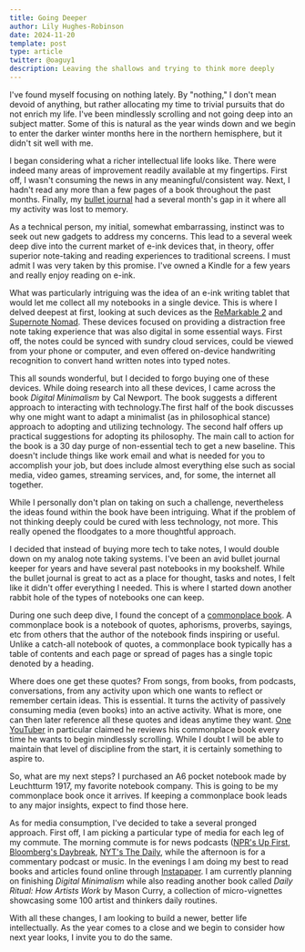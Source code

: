 ```yaml
---
title: Going Deeper
author: Lily Hughes-Robinson
date: 2024-11-20
template: post
type: article
twitter: @oaguy1
description: Leaving the shallows and trying to think more deeply
---
```


I've found myself focusing on nothing lately. By "nothing," I don't mean devoid of anything, but rather allocating my time to trivial pursuits  that do not enrich my life. I've been mindlessly scrolling and not going deep into an subject matter. Some of this is natural as the year winds down and we begin to enter the darker winter months here in the northern hemisphere, but it didn't sit well with me.

I began considering what a richer intellectual life looks like. There were indeed many areas of improvement readily available at my fingertips. First off, I wasn't consuming the news in any meaningful/consistent way. Next, I hadn't read any more than a few pages of a book throughout the past months. Finally, my [bullet journal](https://en.wikipedia.org/wiki/Bullet_journal) had a several month's gap in it where all my activity was lost to memory.

As a technical person, my initial, somewhat embarrassing, instinct was to seek out new gadgets to address my concerns. This lead to a several week deep dive into the current market of e-ink devices that, in theory, offer superior note-taking and reading experiences to traditional screens. I must admit I was very taken by this promise. I've owned a Kindle for a few years and really enjoy reading on e-ink.

What was particularly intriguing was the idea of an e-ink writing tablet that would let me collect all my notebooks in a single device. This is where I delved deepest at first, looking at such devices as the [ReMarkable 2](https://remarkable.com/store/remarkable-2) and [Supernote Nomad](https://supernote.com/pages/supernote-nomad). These devices focused on providing a distraction free note taking experience that was also digital in some essential ways. First off, the notes could be synced with sundry cloud services, could be viewed from your phone or computer, and even offered on-device handwriting recognition to convert hand written notes into typed notes.

This all sounds wonderful, but I decided to forgo buying one of these devices. While doing research into all these devices, I came across the book *Digital Minimalism* by Cal Newport. The book suggests a different approach to interacting with technology.The first half of the book discusses why one might want to adapt a minimalist (as in philosophical stance) approach to adopting and utilizing technology. The second half offers up practical suggestions for adopting its philosophy. The main call to action for the book is a 30 day purge of non-essential tech to get a new baseline. This doesn't include things like work email and what is needed for you to accomplish your job, but does include almost everything else such as social media, video games, streaming services, and, for some, the internet all together.

While I personally don't plan on taking on such a challenge, nevertheless the ideas found within the book have been intriguing. What if the problem of not thinking deeply could be cured with less technology, not more. This really opened the floodgates to a more thoughtful approach. 

I decided that instead of buying more tech to take notes, I would double down on my analog note taking systems. I've been an avid bullet journal keeper for years and have several past notebooks in my bookshelf. While the bullet journal is great to act as a place for thought, tasks and notes, I felt like it didn't offer everything I needed. This is where I started down another rabbit hole of the types of notebooks one can keep.

During one such deep dive, I found the concept of a [commonplace book](https://en.wikipedia.org/wiki/Commonplace_book). A commonplace book is a notebook of quotes, aphorisms, proverbs, sayings, etc from others that the author of the notebook finds inspiring or useful. Unlike a catch-all notebook of quotes, a commonplace book typically has a table of contents and each page or spread of pages has a single topic denoted by a heading. 

Where does one get these quotes? From songs, from books, from podcasts, conversations, from any activity upon which one wants to reflect or remember certain ideas. This is essential. It turns the activity of passively consuming media (even books) into an active activity. What is more, one can then later reference all these quotes and ideas anytime they want. [One YouTuber](https://www.youtube.com/watch?v=Zb5PUAi4eAc) in particular claimed he reviews his commonplace book every time he wants to begin mindlessly scrolling. While I doubt I will be able to maintain that level of discipline from the start, it is certainly something to aspire to.

So, what are my next steps? I purchased an A6 pocket notebook made by Leuchtturm 1917, my favorite notebook company. This is going to be my commonplace book once it arrives. If keeping a commonplace book leads to any major insights, expect to find those here.

As for media consumption, I've decided to take a several pronged approach. First off, I am picking a particular type of media for each leg of my commute. The morning commute is for news podcasts ([NPR's Up First](https://www.npr.org/podcasts/510318/up-first), [Bloomberg's Daybreak](https://www.bloomberg.com/podcasts/series/daybreak-americas), [NYT's The Daily](https://www.nytimes.com/column/the-daily), while the afternoon is for a commentary podcast or music. In the evenings I am doing my best to read books and articles found online through [Instapaper](https://www.instapaper.com). I am currently planning on finishing *Digital Minimalism* while also reading another book called *Daily Ritual: How Artists Work* by Mason Curry, a collection of micro-vignettes showcasing some 100 artist and thinkers daily routines.

With all these changes, I am looking to build a newer, better life intellectually. As the year comes to a close and we begin to consider how next year looks, I invite you  to do the same.
